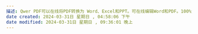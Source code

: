 ```yaml
---
描述: Qwer PDF可以在线将PDF转换为 Word、Excel和PPT。可在线编辑Word和PDF。100%免费，提高您的生产力
date created: 2024-03-31日 星期日 , 04:58:06 下午
date modified: 2024-03-31日 星期日 , 09:36:01 晚上
---
```

